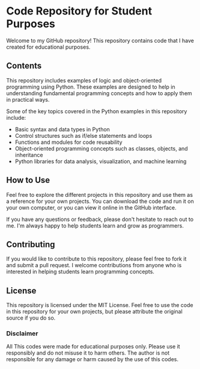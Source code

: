 # **Code Repository for Student Purposes**

Welcome to my GitHub repository! This repository contains code that I have created for educational purposes.

## **Contents**

This repository includes examples of logic and object-oriented programming using Python. These examples are designed to help in understanding fundamental programming concepts and how to apply them in practical ways.

Some of the key topics covered in the Python examples in this repository include:

- Basic syntax and data types in Python
- Control structures such as if/else statements and loops
- Functions and modules for code reusability
- Object-oriented programming concepts such as classes, objects, and inheritance
- Python libraries for data analysis, visualization, and machine learning

## **How to Use**

Feel free to explore the different projects in this repository and use them as a reference for your own projects. You can download the code and run it on your own computer, or you can view it online in the GitHub interface.

If you have any questions or feedback, please don't hesitate to reach out to me. I'm always happy to help students learn and grow as programmers.

## **Contributing**

If you would like to contribute to this repository, please feel free to fork it and submit a pull request. I welcome contributions from anyone who is interested in helping students learn programming concepts.

## **License**

This repository is licensed under the MIT License. Feel free to use the code in this repository for your own projects, but please attribute the original source if you do so.

### **Disclaimer**

All This codes were made for educational purposes only. Please use it responsibly and do not misuse it to harm others. The author is not responsible for any damage or harm caused by the use of this codes.
